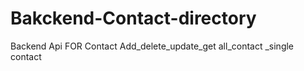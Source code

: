 # Bakckend-Contact-directory
Backend Api FOR  Contact Add_delete_update_get all_contact _single contact 
